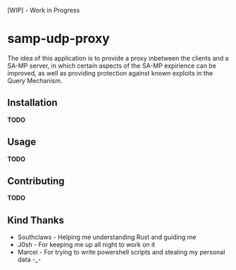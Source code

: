 [WIP] - Work in Progress

# samp-udp-proxy 

The idea of this application is to provide a proxy inbetween the clients and a SA-MP server, in which certain aspects of the SA-MP expirience can be improved, as well as providing protection against known exploits in the Query Mechanism.

## Installation

**TODO**

## Usage

**TODO**

## Contributing

**TODO**

## Kind Thanks

* Southclaws - Helping me understanding Rust and guiding me
* J0sh - For keeping me up all night to work on it
* Marcel - For trying to write powershell scripts and stealing my personal data -_-
